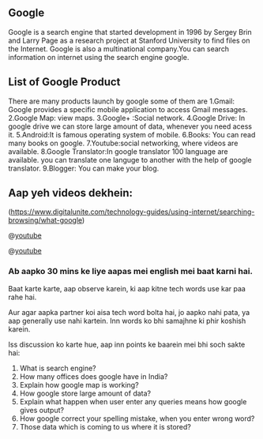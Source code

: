 ## Google
 Google is a search engine that started development in 1996 by Sergey Brin and Larry Page as a research project at Stanford University to find files on the Internet.
 Google is also a multinational company.You can search information on internet using the search engine google. 
 
 
 ## List of Google Product
 There are many products launch by google some of them are
 1.Gmail: Google provides a specific mobile application to access Gmail messages.
 2.Google Map: view maps.
 3.Google+ :Social network.
 4.Google Drive: In google drive we can store large amount of data, whenever you need acess it.
 5.Android:It is famous operating system of mobile.
 6.Books: You can read many books on google.
 7.Youtube:social networking, where videos are available.
 8.Google Translator:In google translator 100 language are available. you can translate one languge to another with the help 
 of google translator.
 9.Blogger: You can make your blog.
 

## Aap yeh videos dekhein:
(https://www.digitalunite.com/technology-guides/using-internet/searching-browsing/what-google)

@[youtube](Quk88piD8PM)

@[youtube](6kFyvovDNl8)

### Ab aapko 30 mins ke liye aapas mei english mei baat karni hai.

Baat karte karte, aap observe karein, ki aap kitne tech words use kar paa rahe hai.

Aur agar aapka partner koi aisa tech word bolta hai, jo aapko nahi pata, ya aap generally use nahi kartein. Inn words ko bhi samajhne ki phir koshish karein.

Iss discussion ko karte hue, aap inn points ke baarein mei bhi soch sakte hai:

1. What is search engine?
2. How many offices does google have in India?
3. Explain how google map is working?
4. How google store large amount of data?
5. Explain what happen when user enter any queries means how google gives output?
6. How google correct your spelling mistake, when you enter wrong word?
7. Those data which is coming to us where it is stored?
